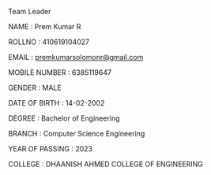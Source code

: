 
Team Leader

NAME : Prem Kumar R 

ROLLNO : 410619104027

EMAIL : premkumarsolomonr@gmail.com

MOBILE NUMBER : 6385119647

GENDER : MALE

DATE OF BIRTH : 14-02-2002

DEGREE : Bachelor of Engineering

BRANCH : Computer Science Engineering

YEAR OF PASSING : 2023

COLLEGE : DHAANISH AHMED COLLEGE OF ENGINEERING
